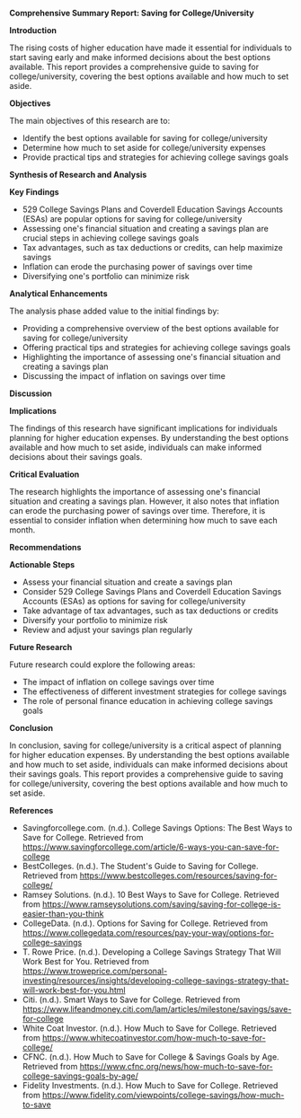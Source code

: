 **Comprehensive Summary Report: Saving for College/University**

**Introduction**

The rising costs of higher education have made it essential for individuals to start saving early and make informed decisions about the best options available. This report provides a comprehensive guide to saving for college/university, covering the best options available and how much to set aside.

**Objectives**

The main objectives of this research are to:

* Identify the best options available for saving for college/university
* Determine how much to set aside for college/university expenses
* Provide practical tips and strategies for achieving college savings goals

**Synthesis of Research and Analysis**

**Key Findings**

* 529 College Savings Plans and Coverdell Education Savings Accounts (ESAs) are popular options for saving for college/university
* Assessing one's financial situation and creating a savings plan are crucial steps in achieving college savings goals
* Tax advantages, such as tax deductions or credits, can help maximize savings
* Inflation can erode the purchasing power of savings over time
* Diversifying one's portfolio can minimize risk

**Analytical Enhancements**

The analysis phase added value to the initial findings by:

* Providing a comprehensive overview of the best options available for saving for college/university
* Offering practical tips and strategies for achieving college savings goals
* Highlighting the importance of assessing one's financial situation and creating a savings plan
* Discussing the impact of inflation on savings over time

**Discussion**

**Implications**

The findings of this research have significant implications for individuals planning for higher education expenses. By understanding the best options available and how much to set aside, individuals can make informed decisions about their savings goals.

**Critical Evaluation**

The research highlights the importance of assessing one's financial situation and creating a savings plan. However, it also notes that inflation can erode the purchasing power of savings over time. Therefore, it is essential to consider inflation when determining how much to save each month.

**Recommendations**

**Actionable Steps**

* Assess your financial situation and create a savings plan
* Consider 529 College Savings Plans and Coverdell Education Savings Accounts (ESAs) as options for saving for college/university
* Take advantage of tax advantages, such as tax deductions or credits
* Diversify your portfolio to minimize risk
* Review and adjust your savings plan regularly

**Future Research**

Future research could explore the following areas:

* The impact of inflation on college savings over time
* The effectiveness of different investment strategies for college savings
* The role of personal finance education in achieving college savings goals

**Conclusion**

In conclusion, saving for college/university is a critical aspect of planning for higher education expenses. By understanding the best options available and how much to set aside, individuals can make informed decisions about their savings goals. This report provides a comprehensive guide to saving for college/university, covering the best options available and how much to set aside.

**References**

* Savingforcollege.com. (n.d.). College Savings Options: The Best Ways to Save for College. Retrieved from <https://www.savingforcollege.com/article/6-ways-you-can-save-for-college>
* BestColleges. (n.d.). The Student's Guide to Saving for College. Retrieved from <https://www.bestcolleges.com/resources/saving-for-college/>
* Ramsey Solutions. (n.d.). 10 Best Ways to Save for College. Retrieved from <https://www.ramseysolutions.com/saving/saving-for-college-is-easier-than-you-think>
* CollegeData. (n.d.). Options for Saving for College. Retrieved from <https://www.collegedata.com/resources/pay-your-way/options-for-college-savings>
* T. Rowe Price. (n.d.). Developing a College Savings Strategy That Will Work Best for You. Retrieved from <https://www.troweprice.com/personal-investing/resources/insights/developing-college-savings-strategy-that-will-work-best-for-you.html>
* Citi. (n.d.). Smart Ways to Save for College. Retrieved from <https://www.lifeandmoney.citi.com/lam/articles/milestone/savings/save-for-college>
* White Coat Investor. (n.d.). How Much to Save for College. Retrieved from <https://www.whitecoatinvestor.com/how-much-to-save-for-college/>
* CFNC. (n.d.). How Much to Save for College & Savings Goals by Age. Retrieved from <https://www.cfnc.org/news/how-much-to-save-for-college-savings-goals-by-age/>
* Fidelity Investments. (n.d.). How Much to Save for College. Retrieved from <https://www.fidelity.com/viewpoints/college-savings/how-much-to-save>